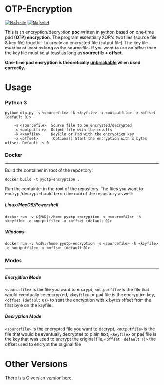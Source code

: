 # OTP-Encryption

[![Na|solid](https://img.shields.io/badge/license-GPL-brightgreen)](https://github.com/r00ne/OTP-Encryption/blob/main/LICENSE)    [![Na|solid](https://img.shields.io/badge/python-3.8-brightgreen)](https://github.com/r00ne/OTP-Encryption/blob/master/LICENSE)


This is an encryption/decryption **poc** written in python based on one-time pad **(OTP) encryption**. The program essentially XOR's two files (source file & key file) together to create an encrypted file (output file). The key file must be at least as long as the source file. If you want to use an offset then the key file must be at least as long as **sourcefile + offset**.

**One-time pad encryption is theoretically [unbreakable](https://en.wikipedia.org/wiki/One-time_pad) when used correctly.**

# Usage

### Python 3
    python otp.py -s <sourcefile> -k <keyfile> -o <outputfile> -x <offset (default 0)>

        -s <sourcefile>  Source file to be encrypted/decrypted
        -o <outputfile>  Output file with the results
        -k <keyfile>     KeyFile or Pad with the encryption key
        -x <offset>      (Optional) Start the encryption with x bytes offset. Default is 0
    
### Docker
----
Build the container in root of the repository:

    docker build -t pyotp-encryption .

Run the containter in the root of the repository. The files you want to encrypt/decrypt should be on the root of the repository as well:

##### Linux/MacOS/Powershell

    docker run -v ${PWD}:/home pyotp-encryption -s <sourcefile> -k <keyfile> -o <outputfile> -x <offset (default 0)>
    
##### Windows

    docker run -v %cd%:/home pyotp-encryption -s <sourcefile> -k <keyfile> -o <outputfile> -x <offset (default 0)>

### Modes
----
##### Encryption Mode
`<sourcefile>` is the file you want to encrypt, `<outputfile>` is the file that would eventually be encrypted, `<keyfile>` or pad file is the encryption key, `<offset (default 0)>` to start the encryption with x bytes offset from the first byte on the keyfile.

##### Decryption Mode
`<sourcefile>` is the encrypted file you want to decrypt, `<outputfile>` is the file that would be eventually decrypted to plain text, `<keyfile>` or pad file is the key that was used to encrypt the original file, `<offset (default 0)>` the offset used to encrypt the original file

# Other Versions

There is a C version version [here](https://github.com/r00ne/OTP-Encryption).
